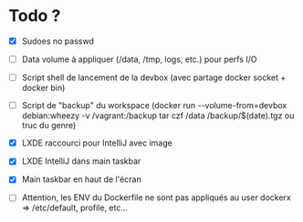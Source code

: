 # Todo ?

* [x] Sudoes no passwd
* [ ] Data volume à appliquer (/data, /tmp, logs, etc.) pour perfs I/O

* [ ] Script shell de lancement de la devbox (avec partage docker socket + docker bin)
* [ ] Script de "backup" du workspace (docker run --volume-from=devbox debian:wheezy -v /vagrant:/backup tar czf /data /backup/$(date).tgz ou truc du genre) 

* [x] LXDE raccourci pour IntelliJ avec image
* [x] LXDE IntelliJ dans main taskbar
* [x] Main taskbar en haut de l'écran

* [ ] Attention, les ENV du Dockerfile ne sont pas appliqués au user dockerx => /etc/default, profile, etc...
